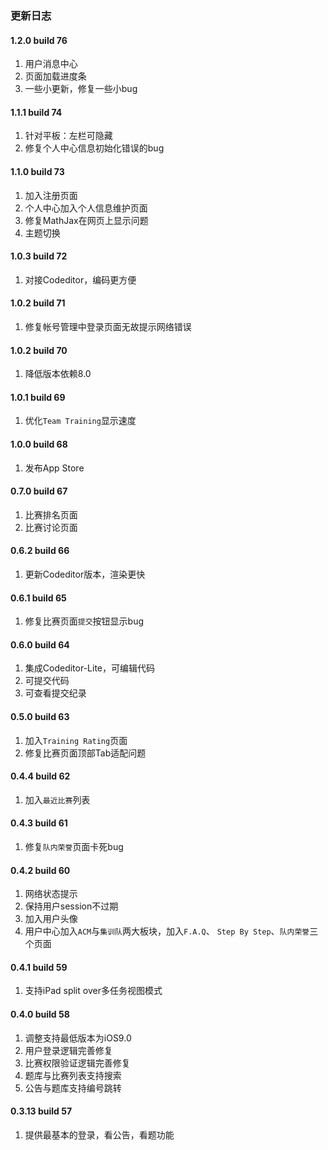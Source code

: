 ### 更新日志

#### 1.2.0 build 76
1. 用户消息中心
2. 页面加载进度条
3. 一些小更新，修复一些小bug

#### 1.1.1 build 74
1. 针对平板：左栏可隐藏
2. 修复个人中心信息初始化错误的bug

#### 1.1.0 build 73
1. 加入注册页面
2. 个人中心加入个人信息维护页面
3. 修复MathJax在网页上显示问题
4. 主题切换

#### 1.0.3 build 72
1. 对接Codeditor，编码更方便

#### 1.0.2 build 71
1. 修复帐号管理中登录页面无故提示网络错误

#### 1.0.2 build 70
1. 降低版本依赖8.0

#### 1.0.1 build 69
1. 优化`Team Training`显示速度

#### 1.0.0 build 68
1. 发布App Store

#### 0.7.0 build 67
1. 比赛排名页面
2. 比赛讨论页面

#### 0.6.2 build 66
1. 更新Codeditor版本，渲染更快

#### 0.6.1 build 65
1. 修复比赛页面`提交`按钮显示bug

#### 0.6.0 build 64
1. 集成Codeditor-Lite，可编辑代码
2. 可提交代码
3. 可查看提交纪录

#### 0.5.0 build 63
1. 加入`Training Rating`页面
2. 修复比赛页面顶部Tab适配问题

#### 0.4.4 build 62
1. 加入`最近比赛`列表

#### 0.4.3 build 61
1. 修复`队内荣誉`页面卡死bug

#### 0.4.2 build 60
1. 网络状态提示
2. 保持用户session不过期
3. 加入用户头像
4. 用户中心加入`ACM`与`集训队`两大板块，加入`F.A.Q`、 `Step By Step`、`队内荣誉`三个页面

#### 0.4.1 build 59
1. 支持iPad split over多任务视图模式

#### 0.4.0 build 58
1. 调整支持最低版本为iOS9.0
2. 用户登录逻辑完善修复
3. 比赛权限验证逻辑完善修复
4. 题库与比赛列表支持搜索
5. 公告与题库支持编号跳转

#### 0.3.13 build 57
1. 提供最基本的登录，看公告，看题功能

